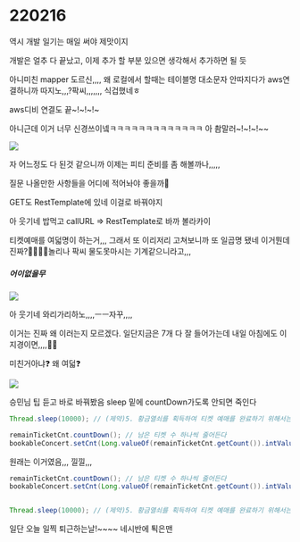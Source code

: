 # 220216

역시 개발 일기는 매일 써야 제맛이지

개발은 얼추 다 끝났고, 이제 추가 할 부분 있으면 생각해서 추가하면 될 듯

아니미친 mapper 도르신,,,, 왜 로컬에서 할때는 테이블명 대소문자 안따지다가 aws연결하니까 따지노,,,?팍씨,,,,,,, 식겁했네ㅎ

aws디비 연결도 끝~!~!~!~

아니근데 이거 너무 신경쓰이넼ㅋㅋㅋㅋㅋㅋㅋㅋㅋㅋㅋㅋㅋ 아 촴말러~!~!~!~~

<img src="https://user-images.githubusercontent.com/24339310/154172804-a7060f46-8b72-4a06-b64c-078b895000d5.png">

자 어느정도 다 된것 같으니까 이제는 피티 준비를 좀 해볼까나,,,,,

질문 나올만한 사항들을 어디에 적어놔야 좋을까🤔

GET도 RestTemplate에 있네 이걸로 바꿔야지

아 웃기네 밥먹고 callURL => RestTemplate로 바까 볼라카이

티켓예매를 여덟명이 하는거,,, 그래서 또 이리저리 고쳐보니까 또 일곱명 됐네 이거뭔데 진짜?🤦‍♀️🤦‍♀️놀리나 팍씨 물도못마시는 기계같으니라고,,, 

##### 어이없을무

<img src="https://user-images.githubusercontent.com/24339310/154208227-0be35809-ac78-42b2-aae8-caca5a936d98.png">

아 웃기네 와리가리하노,,,,ㅡㅡ자꾸,,,,

이거는 진짜 왜 이러는지 모르겠다. 일단지금은 7개 다 잘 들어가는데 내일 아침에도 이지경이면,,,,🤦‍♂️

미친거아냐❓ 왜 여덟❓

<img src="https://user-images.githubusercontent.com/24339310/154208230-e18df814-0a2f-449c-9abc-f4e4b1a7a47a.png">

승민님 팁 듣고 바로 바꿔봤음 sleep 밑에 countDown가도록 안되면 죽인다

```java
Thread.sleep(10000); // (제약)5. 황금열쇠를 획득하여 티켓 예매를 완료하기 위해서는 10초라는 고정 시간이 필요하다.

remainTicketCnt.countDown(); // 남은 티켓 수 하나씩 줄어든다
bookableConcert.setCnt(Long.valueOf(remainTicketCnt.getCount()).intValue()); // 남은 티켓 수 하나씩 줄어든다
```

원래는 이거였음,,, 낄낄,,,

```java
remainTicketCnt.countDown(); // 남은 티켓 수 하나씩 줄어든다
bookableConcert.setCnt(Long.valueOf(remainTicketCnt.getCount()).intValue()); // 남은 티켓 수 하나씩 줄어든다


Thread.sleep(10000); // (제약)5. 황금열쇠를 획득하여 티켓 예매를 완료하기 위해서는 10초라는 고정 시간이 필요하다.
```





일단 오늘 일찍 퇴근하는날!~~~~ 네시반에 퇵은맨
